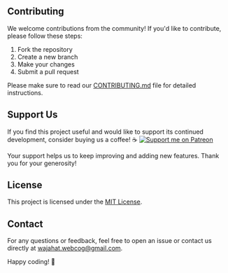## Contributing

We welcome contributions from the community! If you'd like to contribute, please follow these steps:

1. Fork the repository
2. Create a new branch
3. Make your changes
4. Submit a pull request

Please make sure to read our [CONTRIBUTING.md](CONTRIBUTING.md) file for detailed instructions.

## Support Us

If you find this project useful and would like to support its continued development, consider buying us a coffee! ☕ 
[![Support me on Patreon](https://img.shields.io/badge/Support%20me%20on-Patreon-orange?style=for-the-badge&logo=patreon)](https://www.patreon.com/Webcog)




Your support helps us to keep improving and adding new features. Thank you for your generosity!

## License

This project is licensed under the [MIT License](LICENSE).

## Contact

For any questions or feedback, feel free to open an issue or contact us directly at [wajahat.webcog@gmail.com](mailto:wajahat.webcog@gmail.com).

Happy coding! 🎉

